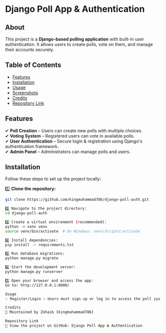 # Django Poll App & Authentication  

## About  
This project is a **Django-based polling application** with built-in user authentication. It allows users to create polls, vote on them, and manage their accounts securely.  

## Table of Contents  
- [Features](#features)  
- [Installation](#installation)  
- [Usage](#usage)  
- [Screenshots](#screenshots)  
- [Credits](#credits)  
- [Repository Link](#repository-link)  

## Features  
✔ **Poll Creation** – Users can create new polls with multiple choices.  
✔ **Voting System** – Registered users can vote in available polls.  
✔ **User Authentication** – Secure login & registration using Django's authentication framework.  
✔ **Admin Panel** – Administrators can manage polls and users.  

## Installation  
Follow these steps to set up the project locally:  

1️⃣ **Clone the repository:**  
```bash
git clone https://github.com/kingmuhammad786/django-poll-auth.git

2️⃣ Navigate to the project directory:
cd django-poll-auth

3️⃣ Create a virtual environment (recommended):
python -m venv venv
source venv/bin/activate  # On Windows: venv\Scripts\activate

4️⃣ Install dependencies:
pip install -r requirements.txt

5️⃣ Run database migrations:
python manage.py migrate

6️⃣ Start the development server:
python manage.py runserver

7️⃣ Open your browser and access the app:
Go to: http://127.0.0.1:8000/

Usage
💡 Register/Login – Users must sign up or log in to access the poll system. 🗳 Create Polls – Navigate to the poll creation page and enter details. 📊 Vote on Polls – View available polls and vote for your choice. 🔐 Admin Panel – Admin users can access /admin for management.

Credits
📌 Maintained by Zohaib (kingmuhammad786)

Repository Link
🔗 View the project on GitHub: Django Poll App & Authentication





















